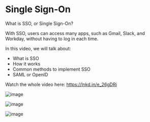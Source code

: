 # Single Sign-On

What is SSO, or Single Sign-On? 

With SSO, users can access many apps, such as Gmail, Slack, and Workday, without having to log in each time.

In this video, we will talk about:
- What is SSO
- How it works
- Common methods to implement SSO
- SAML or OpenID

Watch the whole video here: https://lnkd.in/e_26gDRi

![image](https://user-images.githubusercontent.com/115500959/202733822-f0b189d2-2e9e-4145-95e9-8662c488268f.png)

![image](https://user-images.githubusercontent.com/115500959/202734988-781ff03d-7029-4669-99f7-ddf3d53d0a31.png)

![image](https://user-images.githubusercontent.com/115500959/205221104-e596f098-9d04-4307-bd97-3be0107b9035.png)

